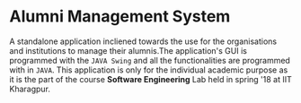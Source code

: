 # Alumni Management System

A standalone application incliened towards the use for the organisations and institutions to manage their alumnis.The application's GUI is programmed with the `JAVA Swing` and all the functionalities are programmed with in `JAVA`.
This application is only for the individual academic purpose as it is the part of the course __Software Engineering__ Lab held in spring '18 at IIT Kharagpur.